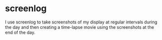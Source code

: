 screenlog
=========

I use screenlog to take screenshots of my display at regular intervals during the day and then creating a time-lapse movie using the screenshots at the end of the day.

